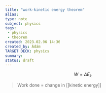 ```yaml
---
title: "work-kinetic energy theorem"
alias: 
type: note
subject: physics
tags:
 - physics
 - theorem
created: 2023.02.06 14:36
created_by: Ádám
TARGET DECK: physics
summary: 
status: draft 
---
```

$$W=\Delta E_k$$
>Work done = change in [[kinetic energy]] 